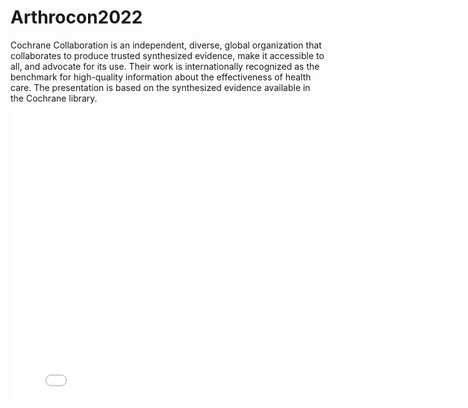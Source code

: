 # Arthrocon2022

Cochrane Collaboration  is an independent, diverse, global organization that collaborates to produce trusted synthesized evidence, make it accessible to all, and advocate for its use. Their work is internationally recognized as the benchmark for high-quality information about the effectiveness of health care.
The presentation is based on the synthesized evidence available in the Cochrane library.

<embed src="image/Arthrocon.pdf" width="800px" height="460px" type="application/pdf" />

